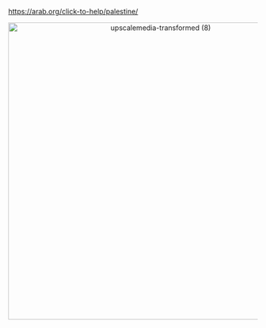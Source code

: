 https://arab.org/click-to-help/palestine/
<div align="center">
<img width="600" height="600" alt="upscalemedia-transformed (8)" src="https://github.com/user-attachments/assets/58a8c3b1-c33b-4f6d-91a4-0b2f87ed25c7" />













